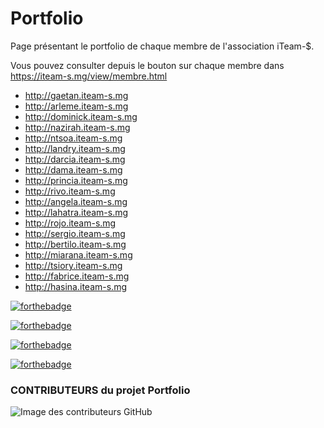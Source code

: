 # Portfolio
Page présentant le portfolio de chaque membre de l'association iTeam-$.

Vous pouvez consulter depuis le bouton sur chaque membre dans https://iteam-s.mg/view/membre.html

- http://gaetan.iteam-s.mg
- http://arleme.iteam-s.mg
- http://dominick.iteam-s.mg
- http://nazirah.iteam-s.mg
- http://ntsoa.iteam-s.mg
- http://landry.iteam-s.mg
- http://darcia.iteam-s.mg
- http://dama.iteam-s.mg
- http://princia.iteam-s.mg
- http://rivo.iteam-s.mg
- http://angela.iteam-s.mg
- http://lahatra.iteam-s.mg
- http://rojo.iteam-s.mg
- http://sergio.iteam-s.mg
- http://bertilo.iteam-s.mg
- http://miarana.iteam-s.mg
- http://tsiory.iteam-s.mg
- http://fabrice.iteam-s.mg
- http://hasina.iteam-s.mg



[![forthebadge](https://forthebadge.com/images/badges/built-by-developers.svg)](https://forthebadge.com)

[![forthebadge](https://forthebadge.com/images/badges/its-not-a-lie-if-you-believe-it.svg)](https://forthebadge.com)

[![forthebadge](https://forthebadge.com/images/badges/makes-people-smile.svg)](https://forthebadge.com)

[![forthebadge](https://forthebadge.com/images/badges/open-source.svg)](https://forthebadge.com)

<h3>CONTRIBUTEURS du projet Portfolio</h3>

![Image des contributeurs GitHub](https://contrib.rocks/image?repo=iTeam-S/Portfolio)
